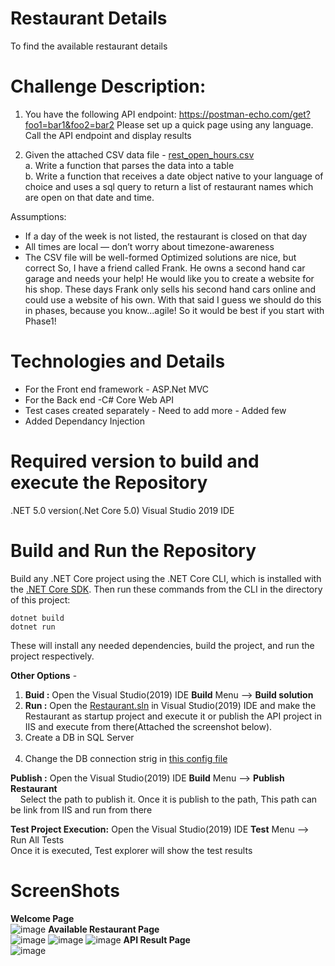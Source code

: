 # Restaurant Details
To find the available restaurant details


# Challenge Description:

1. You have the following API endpoint:
https://postman-echo.com/get?foo1=bar1&foo2=bar2
Please set up a quick page using any language. Call the API endpoint
and display results

2. Given the attached CSV data file - [rest_open_hours.csv](https://github.com/Lawrencesoft/RestaurantDetails/blob/main/rest_open_hours.csv) </br>
a. Write a function that parses the data into a table</br>
b. Write a function that receives a date object native to your
language of choice and uses a sql query to return a list of
restaurant names which are open on that date and time.

Assumptions:
* If a day of the week is not listed, the restaurant is closed on
that day
* All times are local — don’t worry about timezone-awareness
* The CSV file will be well-formed
Optimized solutions are nice, but correct
So, I have a friend called Frank. He owns a second hand car garage and needs your help!
He would like you to create a website for his shop. These days Frank only sells his second hand cars online and could use a website of his own. With that said I guess we should do this in phases, because you know...agile! So it would be best if you start with Phase1!

# Technologies and Details
- For the Front end framework - ASP.Net MVC
- For the Back end -C# Core Web API
- Test cases created separately - Need to add more - Added few
- Added Dependancy Injection

# Required version to build and execute the Repository
.NET 5.0 version(.Net Core 5.0) Visual Studio 2019 IDE
<br>

# Build and Run the Repository
Build any .NET Core project using the .NET Core CLI, which is installed with the [.NET Core SDK](https://dotnet.microsoft.com/download). Then run these commands from the CLI in the directory of this project:<br />

``dotnet build``<br />
``dotnet run``<br />

These will install any needed dependencies, build the project, and run the project respectively.  

**Other Options** - 
1) **Buid :** Open the Visual Studio(2019) IDE **Build**  Menu --> **Build solution**
2) **Run :** Open the [Restaurant.sln](https://github.com/Lawrencesoft/RestaurantDetails/blob/main/Restaurant.sln) in Visual Studio(2019) IDE and make the Restaurant as startup project and execute it or publish the API project in IIS and execute from there(Attached the screenshot below). 
3) Create a DB in SQL Server </br></br>
4) Change the DB connection strig in [this config file](https://github.com/Lawrencesoft/RestaurantDetails/blob/main/Restaurant/appsettings.json)

**Publish :** Open the Visual Studio(2019) IDE 
**Build**  Menu --> **Publish Restaurant** <br />
&nbsp;&nbsp;&nbsp;&nbsp;Select the path to publish it. Once it is publish to the path, This path can be link from IIS and run from there <br />

**Test Project Execution:** Open the Visual Studio(2019) IDE **Test**  Menu --> Run All Tests<br />
    Once it is executed, Test explorer will show the test results

# ScreenShots
****Welcome Page**** <br>
![image](https://user-images.githubusercontent.com/63959021/162424721-7308e58e-394a-42ac-af70-efbb028b4766.png)
****Available Restaurant Page**** <br>
![image](https://user-images.githubusercontent.com/63959021/162424858-b9cee669-cf75-4dcf-a8be-919cab898da6.png)
![image](https://user-images.githubusercontent.com/63959021/162424944-9787436c-56db-46c6-a76a-b826663dc5fc.png)
![image](https://user-images.githubusercontent.com/63959021/162425037-5a1dc0a2-3752-439b-8055-4e4004774a4b.png)
****API Result Page**** <br>
![image](https://user-images.githubusercontent.com/63959021/162425116-ee859cfb-a5d2-42db-94c1-d80d10438ea3.png)




